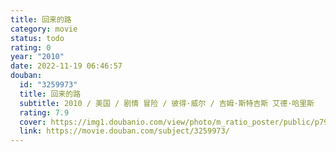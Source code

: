```yaml
---
title: 回来的路
category: movie
status: todo
rating: 0
year: "2010"
date: 2022-11-19 06:46:57
douban:
  id: "3259973"
  title: 回来的路
  subtitle: 2010 / 美国 / 剧情 冒险 / 彼得·威尔 / 吉姆·斯特吉斯 艾德·哈里斯
  rating: 7.9
  cover: https://img1.doubanio.com/view/photo/m_ratio_poster/public/p795122029.jpg
  link: https://movie.douban.com/subject/3259973/
---
```


